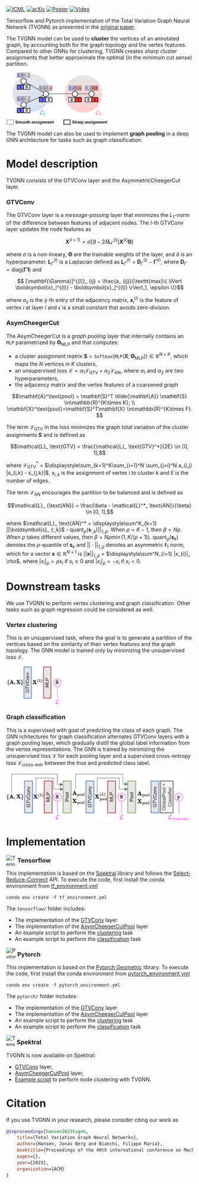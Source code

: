 [![ICML](https://img.shields.io/badge/ICML-2023-blue)](https://icml.cc/virtual/2023/poster/24747)
[![arXiv](https://img.shields.io/badge/arXiv-2211.06218-b31b1b.svg)](https://arxiv.org/abs/2211.06218)
[![Poster](https://img.shields.io/badge/%E2%87%A9-Poster-orange.svg)](#)
[![Video](https://img.shields.io/badge/Presentation-%23FF0000.svg?logo=YouTube&logoColor=white)](https://youtu.be/Dyb1YJOez8w)

Tensorflow and Pytorch implementation of the Total Variation Graph Neural Network (TVGNN) as presented in the [original paper](https://arxiv.org/abs/2211.06218).

The TVGNN model can be used to **cluster** the vertices of an annotated graph, by accounting both for the graph topology and the vertex features. Compared to other GNNs for clustering, TVGNN creates *sharp* cluster assignments that better approximate the optimal (in the minimum cut sense) partition.

<img align="center" width="273" height="143" src="img/sharp.png" alt="smooth and sharp clustering assignments">

The TVGNN model can also be used to implement **graph pooling** in a deep GNN architecture for tasks such as graph classification.

# Model description 
TVGNN consists of the GTVConv layer and the AsymmetricCheegerCut layer.

### GTVConv
The GTVConv layer is a *message-passing* layer that minimizes the $L_1$-norm of the difference between features of adjacent nodes. The $l$-th GTVConv layer updates the node features as

$$\mathbf{X}^{(l+1)}  = \sigma\left[ \left( \mathbf{I} - 2\delta \mathbf{L}_\Gamma^{(l)}  \right) \mathbf{X}^{(l)}\mathbf{\Theta}  \right] $$ 

where $\sigma$ is a non-lineary, $\mathbf{\Theta}$ are the trainable weights of the layer, and $\delta$ is an hyperparameter. $\mathbf{L}^{(l)}_ \Gamma$ is a Laplacian defined as $\mathbf{L}^{(l)}_ \Gamma$ = $\mathbf{D}^{(l)}_ \Gamma - \mathbf{\Gamma}^{(l)}$, where $\mathbf{D}_\Gamma = \text{diag}(\mathbf{\Gamma} \boldsymbol{1})$ and 

$$ [\mathbf{\Gamma}]^{(l)}_ {ij} = \frac{a_ {ij}}{\texttt{max}\{ \lVert \boldsymbol{x}_i^{(l)} - \boldsymbol{x}_j^{(l)}  \rVert_1, \epsilon \}}$$

where $a_{ij}$ is the $ij$-th entry of the adjacency matrix, $\boldsymbol{x}_i^{(l)}$ is the feature of vertex $i$ at layer $l$ and $\epsilon$ is a small constant that avoids zero-division.

### AsymCheegerCut
The AsymCheegerCut is a *graph pooling* layer that internally contains an $\texttt{MLP}$ parametrized by $\mathbf{\Theta}_\text{MLP}$ and that computes:
- a cluster assignment matrix $\mathbf{S} = \texttt{Softmax}(\texttt{MLP}(\mathbf{X}; \mathbf{\Theta}_\text{MLP})) \in \mathbb{R}^{N\times K}$, which maps the $N$ vertices in $K$ clusters,
- an unsupervised loss $\mathcal{L} = \alpha_1 \mathcal{L}_ \text{GTV} + \alpha_2 \mathcal{L}_ \text{AN}$, where $\alpha_1$ and $\alpha_2$ are two hyperparameters,
- the adjacency matrix and the vertex features of a coarsened graph

$$\mathbf{A}^\text{pool} = \mathbf{S}^T \tilde{\mathbf{A}} \mathbf{S} \in\mathbb{R}^{K\times K}; \\ \mathbf{X}^\text{pool}=\mathbf{S}^T\mathbf{X} \in\mathbb{R}^{K\times F}.
$$

The term $\mathcal{L}_ \text{GTV}$ in the loss minimizes the graph total variation of the cluster assignments $\mathbf{S}$ and is defined as

$$\mathcal{L}_ \text{GTV} = \frac{\mathcal{L}_ \text{GTV}^*}{2E} \in [0, 1],$$

where $\mathcal{L}_ \text{GTV}^*$ = $\displaystyle\sum_{k=1}^K\sum_{i=1}^N \sum_{j=i}^N a_{i,j} |s_{i,k} - s_{j,k}|$, $s_{i,k}$ is the assignment of vertex $i$ to cluster $k$ and $E$ is the number of edges.

The term $\mathcal{L}_\text{AN}$ encourages the partition to be balanced and is defined as

$$\mathcal{L}_ {\text{AN}} = \frac{\beta - \mathcal{L}^*_ \text{AN}}{\beta} \in [0, 1],$$

where $\mathcal{L}_ \text{AN}^* = \displaystyle\sum^K_{k=1} ||\boldsymbol{s}_ {:,k}$ - $\text{quant}_ \rho (\boldsymbol{s}_ {:,k})||_ {1, \rho}$.
When $\rho = K-1$, then $\beta = N\rho$.
When $\rho$ takes different values, then $\beta = N\rho\min(1, K/(\rho+1))$. 
$\text{quant}_ \rho(\boldsymbol{s}_ k)$ denotes the $\rho$-quantile of $\boldsymbol{s}_ k$ and $||\cdot||_ {1,\rho}$ denotes an asymmetric $\ell_1$ norm, which for a vector $\boldsymbol{x} \in \mathbb{R}^{N\times 1}$ is $||\boldsymbol{x}||_ {1,\rho}$ = $\displaystyle\sum^N_{i=1} |x_{i}|_ \rho$, where $|x_i|_ \rho = \rho x_i$ if $x_i\geq 0$ and $|x_i|_ \rho = -x_i$ if  $x_i < 0$. 

# Downstream tasks
We use TVGNN to perform vertex clustering and graph classification. Other tasks such as graph regression could be considered as well.

### Vertex clustering
This is an unsupervised task, where the goal is to generate a partition of the vertices based on the similarity of their vertex features and the graph topology. The GNN model is trained only by minimizing the unsupervised loss $\mathcal{L}$.

<img align="center" width="150" height="105" src="img/clustering.png" alt="clustering architecture">

### Graph classification
This is a supervised with goal of predicting the class of each graph. The GNN rchitectures for graph classification alternates GTVConv layers with a graph pooling layer, which gradually distill the global label information from the vertex representations. The GNN is trained by minimizing the unsupervised loss $\mathcal{L}$ for each pooling layer and a supervised cross-entropy loss $\mathcal{L}_\text{cross-entr}$ between the true and predicted class label.

<img align="center" width="497" height="130" src="img/classification.png" alt="classification architecture">

# Implementation

<img align="left" width="30" height="30" src="https://upload.wikimedia.org/wikipedia/commons/2/2d/Tensorflow_logo.svg" alt="Tensorflow icon">

### Tensorflow
This implementation is based on the [Spektral](https://graphneural.network/) library and follows the [Select-Reduce-Connect](https://graphneural.network/layers/pooling/#srcpool) API.
To execute the code, first install the conda environment from [tf_environment.yml](tensorflow/tf_environment.yml)

    conda env create -f tf_environment.yml

The ``tensorflow/`` folder includes:

- The implementation of the [GTVConv](/tensorflow/GTVConv.py) layer
- The implementation of the [AsymCheegerCutPool](/tensorflow/AsymCheegerCutPool.py) layer
- An example script to perform the [clustering](/tensorflow/clustering.py) task
- An example script to perform the  [classification](/tensorflow/classification.py) task

<img align="left" width="30" height="30" src="https://upload.wikimedia.org/wikipedia/commons/1/10/PyTorch_logo_icon.svg" alt="Pytorch icon">

### Pytorch
This implementation is based on the [Pytorch Geometric](https://pytorch-geometric.readthedocs.io/) library. To execute the code, first install the conda environment from [pytorch_environment.yml](pytorch/pytorch_environment.yml)

    conda env create -f pytorch_environment.yml

The ``pytorch/`` folder includes:

- The implementation of the [GTVConv](/pytorch/GTVConv.py) layer
- The implementation of the [AsymCheegerCutPool](/pytorch/AsymCheegerCutPool.py) layer
- An example script to perform the [clustering](/pytorch/clustering.py) task
- An example script to perform the  [classification](/pytorch/classification.py) task

<img align="left" width="28" height="30" src="https://github.com/danielegrattarola/spektral/blob/master/docs/img/ghost_dark.svg" alt="Tensorflow icon">

### Spektral

TVGNN is now available on Spektral:

- [GTVConv](https://graphneural.network/layers/convolution/#gtvconv) layer,
- [AsymCheegerCutPool](https://graphneural.network/layers/pooling/#asymcheegercutpool) layer,
- [Example script](https://github.com/danielegrattarola/spektral/blob/master/examples/other/node_clustering_tvgnn.py) to perform node clustering with TVGNN.

# Citation
If you use TVGNN in your research, please consider citing our work as

````bibtex
@inproceedings{hansen2023tvgnn,
    title={Total Variation Graph Neural Networks},
    author={Hansen, Jonas Berg and Bianchi, Filippo Maria},
    booktitle={Proceedings of the 40th international conference on Machine learning},
    pages={},
    year={2023},
    organization={ACM}
}
````
